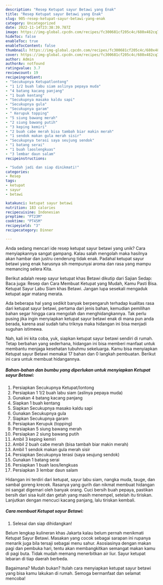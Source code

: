 ```yaml
---
description: "Resep Ketupat sayur Betawi yang Enak"
title: "Resep Ketupat sayur Betawi yang Enak"
slug: 905-resep-ketupat-sayur-betawi-yang-enak
category: Uncategorized
date: 2022-11-14T23:38:39.787Z
image: https://img-global.cpcdn.com/recipes/fc300681cf205c4c/680x482cq70/ketupat-sayur-betawi-foto-resep-utama.jpg
hideToc: false
enableToc: true
enableTocContent: false
thumbnail: https://img-global.cpcdn.com/recipes/fc300681cf205c4c/680x482cq70/ketupat-sayur-betawi-foto-resep-utama.jpg
cover: https://img-global.cpcdn.com/recipes/fc300681cf205c4c/680x482cq70/ketupat-sayur-betawi-foto-resep-utama.jpg
author: Admin
authorAv: notfound
ratingvalue: 3.7
reviewcount: 19
recipeingredient:
- "Secukupnya Ketupatlontong"
- "1 1/2 buah labu siam aslinya pepaya muda"
- "4 batang kacang panjang"
- "1 buah kentang"
- "Secukupnya masako kaldu sapi"
- "Secukupnya gula"
- "Secukupnya garam"
- " Kerupuk topping"
- "5 siung bawang merah"
- "2 siung bawang putih"
- "3 keping kemiri"
- "2 buah cabe merah bisa tambah biar makin merah"
- "1 sendok makan gula merah sisir"
- "Secukupnya terasi saya seujung sendok"
- "1 batang serai"
- "1 buah laoslengkuas"
- "3 lembar daun salam"
recipeinstructions:

- "Sudah jadi dan siap dinikmati!"
categories:
- Resep
tags:
- ketupat
- sayur
- betawi

katakunci: ketupat sayur betawi 
nutrition: 183 calories
recipecuisine: Indonesian
preptime: "PT23M"
cooktime: "PT45M"
recipeyield: "3"
recipecategory: Dinner

---
```





Anda sedang mencari ide resep ketupat sayur betawi yang unik? Cara menyiapkannya sangat gampang. Kalau salah mengolah maka hasilnya akan hambar dan justru cenderung tidak enak. Padahal ketupat sayur betawi yang enak harusnya sih mempunyai aroma dan rasa yang mampu memancing selera Kita.





Berikut adalah resep sayur ketupat khas Betawi dikutip dari Sajian Sedap: Baca juga: Resep dan Cara Membuat Ketupat yang Mudah, Kamu Pasti Bisa. Ketupat Sayur Labu Siam khas Betawi. Jangan lupa sesekali mengaduk ketupat agar matang merata.

Ada beberapa hal yang sedikit banyak berpengaruh terhadap kualitas rasa dari ketupat sayur betawi, pertama dari jenis bahan, kemudian pemilihan bahan segar hingga cara mengolah dan menghidangkannya. Tak perlu pusing jika ingin menyiapkan ketupat sayur betawi enak di mana pun anda berada, karena asal sudah tahu triknya maka hidangan ini bisa menjadi suguhan istimewa.






Nah, kali ini kita coba, yuk, siapkan ketupat sayur betawi sendiri di rumah. Tetap berbahan yang sederhana, hidangan ini bisa memberi manfaat untuk membantu menjaga kesehatan tubuhmu sekeluarga. Kamu bisa menyiapkan Ketupat sayur Betawi memakai 17 bahan dan 0 langkah pembuatan. Berikut ini cara untuk membuat hidangannya.

<!--inarticleads1-->

##### Bahan-bahan dan bumbu yang diperlukan untuk menyiapkan Ketupat sayur Betawi:

1. Persiapkan Secukupnya Ketupat/lontong
1. Persiapkan 1 1/2 buah labu siam (aslinya pepaya muda)
1. Gunakan 4 batang kacang panjang
1. Siapkan 1 buah kentang
1. Siapkan Secukupnya masako kaldu sapi
1. Gunakan Secukupnya gula
1. Siapkan Secukupnya garam
1. Persiapkan  Kerupuk (topping)
1. Persiapkan 5 siung bawang merah
1. Persiapkan 2 siung bawang putih
1. Ambil 3 keping kemiri
1. Ambil 2 buah cabe merah (bisa tambah biar makin merah)
1. Ambil 1 sendok makan gula merah sisir
1. Persiapkan Secukupnya terasi (saya seujung sendok)
1. Gunakan 1 batang serai
1. Persiapkan 1 buah laos/lengkuas
1. Persiapkan 3 lembar daun salam


Hidangan ini terdiri dari ketupat, sayur labu siam, nangka muda, tauge, dan sambal goreng krecek. Rasanya yang gurih dan nikmat membuat hidangan ini sangat digemari oleh banyak orang. Cuci bersih buah pepaya, pastikan bersih dari sisa kulit dan getah yang masih menempel, setelah itu tiriskan. Lanjutkan dengan mencuci kacang panjang, lalu tiriskan kembali. 

<!--inarticleads2-->

##### Cara membuat Ketupat sayur Betawi:


1. Selesai dan siap dihidangkan!

Belum lengkap kulineran khas Jakarta kalau belum pernah menikmati Ketupat Sayur Betawi. Masakan yang cocok sebagai sarapan ini rupanya menarik juga bila tersaji sebagai menu sahur. Asosiasinya dengan makan pagi dan pembuka hari, tentu akan membangkitkan semangat makan kamu di pagi buta. Tidak mudah memang menerbitkan air liur. Sayur ketupat lebaran di tiap daerah berbeda. 

Bagaimana? Mudah bukan? Itulah cara menyiapkan ketupat sayur betawi yang bisa kamu lakukan di rumah. Semoga bermanfaat dan selamat mencoba!
